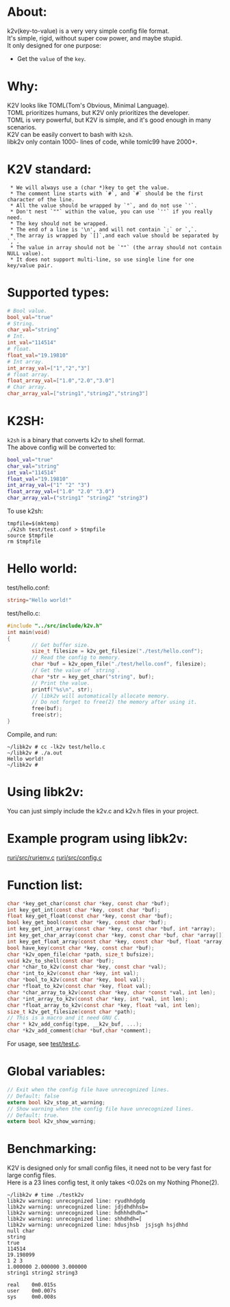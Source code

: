 # About:
k2v(key-to-value) is a very very simple config file format.       
It's simple, rigid, without super cow power, and maybe stupid.      
It only designed for one purpose:      
- Get the `value` of the `key`.

# Why:
K2V looks like TOML(Tom's Obvious, Minimal Language).      
TOML prioritizes humans, but K2V only prioritizes the developer.      
TOML is very powerful, but K2V is simple, and it's good enough in many scenarios.      
K2V can be easily convert to bash with `k2sh`.      
libk2v only contain 1000- lines of code, while tomlc99 have 2000+.      
# K2V standard:
```
 * We will always use a (char *)key to get the value.
 * The comment line starts with `#`, and `#` should be the first character of the line.
 * All the value should be wrapped by `"`, and do not use `'`.
 * Don't nest `""` within the value, you can use `''` if you really need.
 * The key should not be wrapped.
 * The end of a line is '\n', and will not contain `;` or `,`.
 * The array is wrapped by `[]`,and each value should be separated by `,`.
 * The value in array should not be `""` (the array should not contain NULL value).
 * It does not support multi-line, so use single line for one key/value pair.
```
# Supported types:
```toml
# Bool value.
bool_val="true"
# String.
char_val="string"
# Int.
int_val="114514"
# float.
float_val="19.19810"
# Int array.
int_array_val=["1","2","3"]
# float array.
float_array_val=["1.0","2.0","3.0"]
# Char array.
char_array_val=["string1","string2","string3"]
```
# K2SH:
`k2sh` is a binary that converts k2v to shell format.            
The above config will be converted to:         
```sh
bool_val="true"
char_val="string"
int_val="114514"
float_val="19.19810"
int_array_val=("1" "2" "3")
float_array_val=("1.0" "2.0" "3.0")
char_array_val=("string1" "string2" "string3")
```
To use k2sh:      
```
tmpfile=$(mktemp)
./k2sh test/test.conf > $tmpfile
source $tmpfile
rm $tmpfile
```
# Hello world:
test/hello.conf:
```toml
string="Hello world!"
```
test/hello.c:
```C
#include "../src/include/k2v.h"
int main(void)
{
        // Get buffer size.
        size_t filesize = k2v_get_filesize("./test/hello.conf");
        // Read the config to memory.
        char *buf = k2v_open_file("./test/hello.conf", filesize);
        // Get the value of `string`.
        char *str = key_get_char("string", buf);
        // Print the value.
        printf("%s\n", str);
        // libk2v will automatically allocate memory.
        // Do not forget to free(2) the memory after using it.
        free(buf);
        free(str);
}
```
Compile, and run:
```log
~/libk2v # cc -lk2v test/hello.c
~/libk2v # ./a.out
Hello world!
~/libk2v #
```
# Using libk2v:
You can just simply include the k2v.c and k2v.h files in your project.      
# Example program using libk2v:
[ruri/src/rurienv.c](https://github.com/Moe-hacker/ruri/blob/main/src%2Frurienv.c)
[ruri/src/config.c](https://github.com/Moe-hacker/ruri/blob/main/src%2Fconfig.c)
# Function list:
```C
char *key_get_char(const char *key, const char *buf);
int key_get_int(const char *key, const char *buf);
float key_get_float(const char *key, const char *buf);
bool key_get_bool(const char *key, const char *buf);
int key_get_int_array(const char *key, const char *buf, int *array);
int key_get_char_array(const char *key, const char *buf, char *array[]);
int key_get_float_array(const char *key, const char *buf, float *array);
bool have_key(const char *key, const char *buf);
char *k2v_open_file(char *path, size_t bufsize);
void k2v_to_shell(const char *buf);
char *char_to_k2v(const char *key, const char *val);
char *int_to_k2v(const char *key, int val);
char *bool_to_k2v(const char *key, bool val);
char *float_to_k2v(const char *key, float val);
char *char_array_to_k2v(const char *key, char *const *val, int len);
char *int_array_to_k2v(const char *key, int *val, int len);
char *float_array_to_k2v(const char *key, float *val, int len);
size_t k2v_get_filesize(const char *path);
// This is a macro and it need GNU C.
char * k2v_add_config(type, __k2v_buf, ...);
char *k2v_add_comment(char *buf,char *comment);
```

For usage, see [test/test.c](test/test.c).      
# Global variables:
```C
// Exit when the config file have unrecognized lines.
// Default: false
extern bool k2v_stop_at_warning;
// Show warning when the config file have unrecognized lines.
// Default: true.
extern bool k2v_show_warning;
```
# Benchmarking:
K2V is designed only for small config files, it need not to be very fast for large config files.      
Here is a 23 lines config test, it only takes <0.02s on my Nothing Phone(2).      
```log
~/libk2v # time ./testk2v
libk2v warning: unrecognized line: ryudhhdgdg
libk2v warning: unrecognized line: jdjdhdhhsb=
libk2v warning: unrecognized line: hdhhhdhdh="
libk2v warning: unrecognized line: shhdhdh=[
libk2v warning: unrecognized line: hdusjhsb  jsjsgh hsjdhhd
null char
string
true
114514
19.198099
1 2 3
1.000000 2.000000 3.000000
string1 string2 string3

real    0m0.015s
user    0m0.007s
sys     0m0.008s
```
